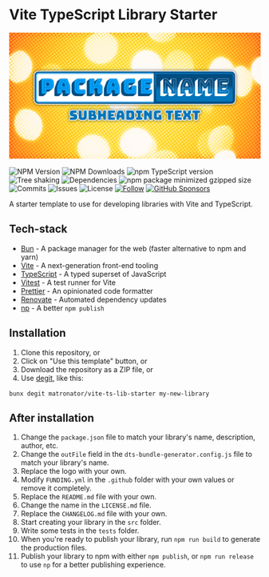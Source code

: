 # Vite TypeScript Library Starter

![Ping Tracker logo](.github/logo.png)

![NPM Version](https://img.shields.io/npm/v/package-name)
![NPM Downloads](https://img.shields.io/npm/dw/package-name)
![npm TypeScript version](https://img.shields.io/npm/dependency-version/package-name/dev/typescript)
![Tree shaking](https://badgen.net/bundlephobia/tree-shaking/package-name)
![Dependencies](https://badgen.net/bundlephobia/dependency-count/package-name)
![npm package minimized gzipped size](https://img.shields.io/bundlejs/size/package-name)
![Commits](https://badgen.net/github/commits/username/repository)
![Issues](https://img.shields.io/github/issues/username/repository.svg)
![License](https://img.shields.io/github/license/username/repository.svg)
<a href="https://github.com/matronator">![Follow](https://img.shields.io/github/followers/matronator.svg?style=social&label=Follow&maxAge=2592000)</a>
<a href="https://github.com/sponsors/matronator/">![GitHub Sponsors](https://img.shields.io/github/sponsors/matronator)</a>

A starter template to use for developing libraries with Vite and TypeScript.

## Tech-stack

-   [Bun](https://bunpkg.com/) - A package manager for the web (faster alternative to npm and yarn)
-   [Vite](https://vitejs.dev/) - A next-generation front-end tooling
-   [TypeScript](https://www.typescriptlang.org/) - A typed superset of JavaScript
-   [Vitest](https://vitest.dev/) - A test runner for Vite
-   [Prettier](https://prettier.io/) - An opinionated code formatter
-   [Renovate](https://www.mend.io/renovate/) - Automated dependency updates
-   [np](https://github.com/sindresorhus/np) - A better `npm publish`

## Installation

1. Clone this repository, or
2. Click on "Use this template" button, or
3. Download the repository as a ZIP file, or
4. Use [degit](https://github.com/Rich-Harris/degit), like this:

```
bunx degit matronator/vite-ts-lib-starter my-new-library
```

## After installation

1. Change the `package.json` file to match your library's name, description, author, etc.
2. Change the `outFile` field in the `dts-bundle-generator.config.js` file to match your library's name.
3. Replace the logo with your own.
4. Modify `FUNDING.yml` in the `.github` folder with your own values or remove it completely.
5. Replace the `README.md` file with your own.
6. Change the name in the `LICENSE.md` file.
7. Replace the `CHANGELOG.md` file with your own.
8. Start creating your library in the `src` folder.
9. Write some tests in the `tests` folder.
10. When you're ready to publish your library, run `npm run build` to generate the production files.
11. Publish your library to npm with either `npm publish`, or `npm run release` to use `np` for a better publishing experience.
